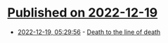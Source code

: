 # [Published on 2022-12-19](index.md)

* [2022-12-19, 05:29:56](https://lobste.rs/s/blqufg/death_line_death) - [Death to the line of death](https://emilymstark.com/2022/12/18/death-to-the-line-of-death.html)
